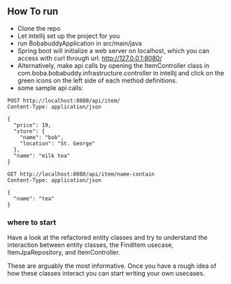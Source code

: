 ## How To run

- Clone the repo
- Let intellij set up the project for you
- run BobabuddyApplication in src/main/java
- Spring boot will initialize a web server on localhost, which you can access with curl through url: http://127.0.0.1:8080/<api endpoints>
- Alternatively, make api calls by opening the ItemController class in com.boba.bobabuddy.infrastructure.controller in 
intellij and click on the green icons on the left side of each method definitions.
- some sample api calls:

```
POST http://localhost:8080/api/item/
Content-Type: application/json

{
  "price": 19,
  "store": {
    "name": "bob",
    "location": "St. George"
  },
  "name": "milk tea"
}
```
```
GET http://localhost:8080/api/item/name-contain
Content-Type: application/json

{
  "name": "tea"
}
```

### where to start
Have a look at the refactored entity classes and try to understand the interaction between entity classes, the FindItem usecase, ItemJpaRepository, and ItemController.

These are arguably the most informative. Once you have a rough idea of how these classes interact you can start writing your own usecases.
